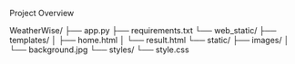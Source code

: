Project Overview

WeatherWise/
├── app.py
├── requirements.txt
└── web_static/
    ├── templates/
    │   ├── home.html
    │   └── result.html
    └── static/
        ├── images/
        │   └── background.jpg
        └── styles/
            └── style.css
